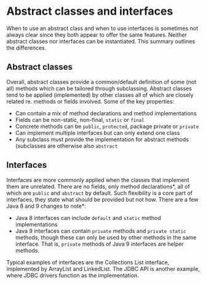 # Abstract classes and interfaces


When to use an abstract class and when to use interfaces is sometimes not always clear since they both appear to offer the same features. Neither abstract classes nor interfaces can be instantiated. This summary outlines the differences.


## Abstract classes


Overall, abstract classes provide a common/default definition of some (not all) methods which can be tailored through subclassing. Abstract classes tend to be applied (implemented) by other classes all of which are closely related re. methods or fields involved. Some of the key properties:


+ Can contain a mix of method declarations and method implementations
+ Fields can be non-static, non-final, ```static``` or ```final```
+ Concrete methods can be ```public```, ```protected```, package private or ```private```
+ Can implement multiple interfaces but can only extend one class
+ Any subclass must provide the implementation for abstract methods (subclasses are otherwise also ```abstract```

## Interfaces

Interfaces are more commonly applied when the classes that implement them are unrelated. There are no fields, only method declarations*, all of which are ```public``` and ```abstract``` by default. Such flexibility is a core part of interfaces, they state what should be provided but not how. There are a few Java 8 and 9 changes to note*:

+ Java 8 interfaces can include ```default``` and ```static``` method implementations
+ Java 9 interfaces can contain ```private``` methods and ```private static``` methods, though these can only be used by other methods in the same interface. That is, ```private``` methods of Java 9 interfaces are helper methods.

Typical examples of interfaces are the Collections List interface, implemented by ArrayList and LinkedList. The JDBC API is another example, where JDBC drivers function as the implementation.

